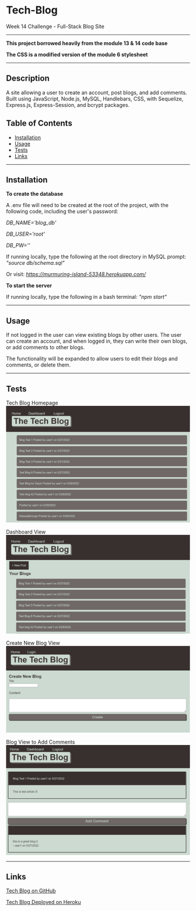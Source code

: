 # Tech-Blog
Week 14 Challenge - Full-Stack Blog Site

---
**This project borrowed heavily from the module 13 & 14 code base**

**The CSS is a modified version of the module 6 stylesheet**

---

## Description

A site allowing a user to create an account, post blogs, and add comments. Built using JavaScript, Node.js, MySQL, Handlebars, CSS, with Sequelize, Express.js, Express-Session, and bcrypt packages.

## Table of Contents
* [Installation](#installation)
* [Usage](#usage)
* [Tests](#tests)
* [Links](#links)


---
## Installation

**To create the database**

A .env file will need to be created at the root of the project, with the following code, including the user's password:

*DB_NAME='blog_db'*

*DB_USER='root'*

*DB_PW=''*

If running locally, type the following at the root directory in MySQL prompt: 
*"source db/schema.sql"*

Or visit:
*https://murmuring-island-53348.herokuapp.com/*

**To start the server**

If running locally, type the following in a bash terminal: 
*"npm start"*


---
## Usage

If not logged in the user can view existing blogs by other users. The user can create an account, and when logged in, they can write their own blogs, or add comments to other blogs.

The functionality will be expanded to allow users to edit their blogs and comments, or delete them.


---
## Tests

Tech Blog Homepage
![Tech Blog Homepage](./public/images/homepage.png)

Dashboard View
![Tech Blog Dashboard](./public/images/dashboard.png)

Create New Blog View
![Tech Blog New Blog](./public/images/create-blog.png)

Blog View to Add Comments
![Tech Blog Add Comment](./public/images/add-comment.png)


---
## Links

[Tech Blog on GitHub](https://github.com/philmcgarty/tech-blog)

[Tech Blog Deployed on Heroku](https://murmuring-island-53348.herokuapp.com/)